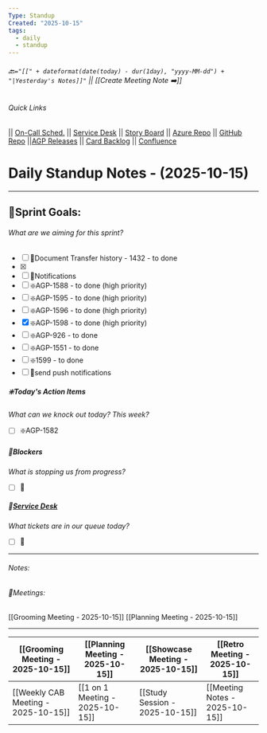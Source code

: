 ```yaml
---
Type: Standup
Created: "2025-10-15"
tags:
  - daily
  - standup
---
```

###### 🔙`="[[" + dateformat(date(today) - dur(1day), "yyyy-MM-dd") + "|Yesterday's Notes]]"` || [[Create Meeting Note ➡️]] 
###### Quick Links
|| [On-Call Sched.](https://itkcl.atlassian.net/jira/ops/who-is-on-call) 
|| [Service Desk](https://itkcl.atlassian.net/jira/servicedesk/projects/ITS/queues/custom/220) 
|| [Story Board](https://itkcl.atlassian.net/jira/software/c/projects/AGP/boards/86) 
|| [Azure Repo](https://devops.kclife.net/Applications) 
|| [GitHub Repo](https://github.com/kclife-it)
||[AGP Releases](https://itkcl.atlassian.net/projects/AGP?selectedItem=com.atlassian.jira.jira-projects-plugin%3Arelease-page) 
|| [Card Backlog](https://itkcl.atlassian.net/jira/software/c/projects/AGP/boards/86/backlog) 
|| [Confluence](https://itkcl.atlassian.net/wiki/home) 

# Daily Standup Notes - (2025-10-15)
---
## 🔁Sprint Goals: 
###### *What are we aiming for this sprint?* 
- [ ] 🔁Document Transfer history - 1432 - to done
- [x] 
- [ ] 🔁Notifications
- [ ] ❇️AGP-1588 - to done (high priority)
- [ ] ❇️AGP-1595 - to done (high priority)
- [ ] ❇️AGP-1596 - to done (high priority)
- [x] ❇️AGP-1598 - to done (high priority)
- [ ] ❇️AGP-926 - to done
- [ ] ❇️AGP-1551 - to done
- [ ] ❇️1599 - to done
- [ ] 🚫send push notifications 

##### ❇️Today's Action Items
*What can we knock out today? This week?*
- [ ] ❇️AGP-1582

##### 🚫Blockers
*What is stopping us from progress?*
- [ ] 🚫

##### 🎫[Service Desk](https://itkcl.atlassian.net/jira/software/c/projects/AGP/boards/86)
*What tickets are in our queue today?*
- [ ] 🎫

---
###### Notes:




###### 📆Meetings:

[[Grooming Meeting - 2025-10-15]]
[[Planning Meeting - 2025-10-15]]

---

| [[Grooming Meeting - 2025-10-15]]   | [[Planning Meeting - 2025-10-15]] | [[Showcase Meeting - 2025-10-15]] | [[Retro Meeting - 2025-10-15]] |
| --------------------------------- | ------------------------------- | ------------------------------- | ---------------------------- |
| [[Weekly CAB Meeting - 2025-10-15]] | [[1 on 1 Meeting - 2025-10-15]]   | [[Study Session - 2025-10-15]]    | [[Meeting Notes - 2025-10-15]] |

